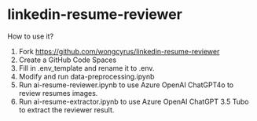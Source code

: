 # linkedin-resume-reviewer


How to use it?
1.	Fork https://github.com/wongcyrus/linkedin-resume-reviewer 
2.	Create a GitHub Code Spaces
3.	Fill in .env_template and rename it to .env.
4.	Modify and run data-preprocessing.ipynb
5.	Run ai-resume-reviewer.ipynb to use Azure OpenAI ChatGPT4o to review resumes images.
6.	Run ai-resume-extractor.ipynb to use Azure OpenAI ChatGPT 3.5 Tubo to extract the reviewer result.
